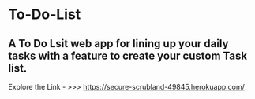 # To-Do-List
## A To Do Lsit web app for lining up your daily tasks with a feature to create your custom Task list.
 Explore the Link - >>> https://secure-scrubland-49845.herokuapp.com/
